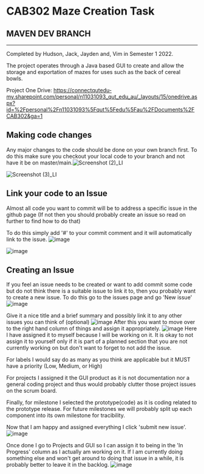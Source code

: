 # CAB302 Maze Creation Task

## MAVEN DEV BRANCH
---

Completed by Hudson, Jack, Jayden and, Vim in Semester 1 2022.

The project operates through a Java based GUI to create and allow the storage and exportation of mazes for uses such as the back of cereal bowls.

Project One Drive: https://connectqutedu-my.sharepoint.com/personal/n11031093_qut_edu_au/_layouts/15/onedrive.aspx?id=%2Fpersonal%2Fn11031093%5Fqut%5Fedu%5Fau%2FDocuments%2FCAB302&ga=1

## Making code changes
  Any major changes to the code should be done on your own branch first. To do this make sure you checkout your local code to your branch and not have it be on master/main.![Screenshot (2)_LI](https://user-images.githubusercontent.com/102127250/164956976-196a01b7-f0fe-4f48-9358-d44d9c94031e.jpg)

![Screenshot (3)_LI](https://user-images.githubusercontent.com/102127250/164957028-3503db14-f0dc-4254-9a9d-1f9b9194c400.jpg)

## Link your code to an Issue
  Almost all code you want to commit will be to address a specific issue in the github page (If not then you should probably create an issue so read on further to find     how to do that)

  To do this simply add '#<insert-issue-number>' to your commit comment and it will automatically link to the issue.
  ![image](https://user-images.githubusercontent.com/102127250/164957123-f86e9f35-dbf7-4f51-9e5b-cceaf43c3806.png)

  ![image](https://user-images.githubusercontent.com/102127250/164957129-d050e4f1-c462-4fe2-891e-fb515e7aeb9b.png)

## Creating an Issue
  If you feel an issue needs to be created or want to add commit some code but do not think there is a suitable issue to link it to, then you probably want to create a     new issue. To do this go to the issues page and go 'New issue'
  ![image](https://user-images.githubusercontent.com/102127250/164957252-a827b680-0037-44df-adf1-519d9492830e.png)

  Give it a nice title and a brief summary and possibly link it to any other issues you can think of (optional)
  ![image](https://user-images.githubusercontent.com/102127250/164957313-d9f8dc5e-584d-4b0c-b7b5-0b162d4f083d.png)
  After this you want to move over to the right hand column of things and assign it appropriately.
  ![image](https://user-images.githubusercontent.com/102127250/164957368-44512704-34ee-4c10-b7d1-fcc4921e124d.png)
  Here I have assigned it to myself because I will be working on it. It is okay to not assign it to yourself only if it is part of a planned section that you are not currently working on but don't want to forget to not add the issue.
  
  For labels I would say do as many as you think are applicable but it MUST have a priority (Low, Medium, or High)
  
  For projects I assigned it the GUI product as it is not documentation nor a general coding project and thus would probably clutter those project issues on the scrum board. 
  
  Finally, for milestone I selected the prototype(code) as it is coding related to the prototype release. For future milestones we will probably split up each component into its own milestone for tracibility.
  
  Now that I am happy and assigned everything I click 'submit new issue'.
![image](https://user-images.githubusercontent.com/102127250/164957774-a25ba061-1579-4240-819c-6fa5a30d3366.png)

  Once done I go to Projects and GUI so I can assign it to being in the 'In Progress' column as I actually am working on it. If I am currently doing something else and won't get around to doing that issue in a while, it is probably better to leave it in the backlog.
  ![image](https://user-images.githubusercontent.com/102127250/164957831-00601cf3-9857-4611-a99c-4546821f8ee0.png)

  
